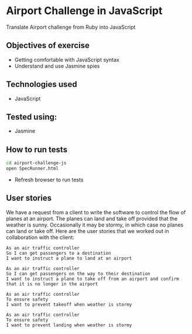 Airport Challenge in JavaScript
===============================
Translate Airport challenge from Ruby into JavaScript

Objectives of exercise
----
- Getting comfortable with JavaScript syntax
- Understand and use Jasmine spies

Technologies used
----
- JavaScript

Tested using:
----
- Jasmine

How to run tests
----
```sh
cd airport-challenge-js
open SpecRunner.html
```
- Refresh browser to run tests

User stories
-------
We have a request from a client to write the software to control the flow of planes at an airport. The planes can land and take off provided that the weather is sunny. Occasionally it may be stormy, in which case no planes can land or take off. Here are the user stories that we worked out in collaboration with the client:

```
As an air traffic controller
So I can get passengers to a destination
I want to instruct a plane to land at an airport

As an air traffic controller
So I can get passengers on the way to their destination
I want to instruct a plane to take off from an airport and confirm that it is no longer in the airport

As an air traffic controller
To ensure safety
I want to prevent takeoff when weather is stormy

As an air traffic controller
To ensure safety
I want to prevent landing when weather is stormy
```
